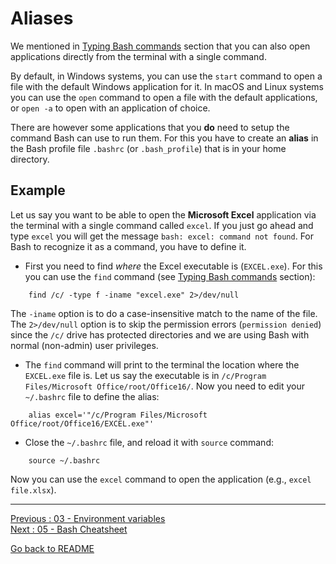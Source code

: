 # Aliases

We mentioned in [Typing Bash commands](https://github.com/HeatherAn/recommended-coding-practices/blob/main/02-Typing-Bash-Commands.md) section that you can also open applications directly from the terminal with a single command. 

By default, in Windows systems, you can use the `start` command to open a file with the default Windows application for it. In macOS and Linux systems you can use the `open` command to open a file with the default applications, or `open -a` to open with an application of choice. 

There are however some applications that you **do** need to setup the command Bash can use to run them. For this you have to create an **alias** in the Bash profile file `.bashrc` (or `.bash_profile`) that is in your home directory. 

## Example

Let us say you want to be able to open the **Microsoft Excel** application via the terminal with a single command called `excel`. If you just go ahead and type `excel` you will get the message `bash: excel: command not found`. For Bash to recognize it as a command, you have to define it.  

- First you need to find *where* the Excel executable is (`EXCEL.exe`). For this you can use the `find` command (see [Typing Bash commands](https://github.com/HeatherAn/recommended-coding-practices/blob/main/02-Typing-Bash-Commands.md#to-find-stringsfilesdirectories--find-and-grep-commands) section):  

```
    find /c/ -type f -iname "excel.exe" 2>/dev/null
```
The `-iname` option is to do a case-insensitive match to the name of the file. The `2>/dev/null` option is to skip the permission errors (`permission denied`) since the `/c/` drive has protected directories and we are using Bash with normal (non-admin) user privileges.   

- The `find` command will print to the terminal the location where the `EXCEL.exe` file is. Let us say the executable is in `/c/Program Files/Microsoft Office/root/Office16/`. Now you need to edit your `~/.bashrc` file to define the alias:  
```
    alias excel='"/c/Program Files/Microsoft Office/root/Office16/EXCEL.exe"'
```  
    
- Close the `~/.bashrc` file, and reload it with `source` command:
```
    source ~/.bashrc
```

Now you can use the `excel` command to open the application (e.g., `excel file.xlsx`).

________________________

[Previous : 03 - Environment variables](https://github.com/HeatherAn/recommended-coding-practices/blob/main/03-Environment-Variables.md)  
[Next     : 05 - Bash Cheatsheet](https://github.com/HeatherAn/recommended-coding-practices/blob/main/05-Bash-Cheatsheet.md)  

[Go back to README](https://github.com/HeatherAn/recommended-coding-practices#readme)